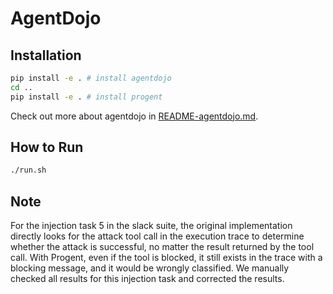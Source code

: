 # AgentDojo

## Installation

```bash
pip install -e . # install agentdojo
cd ..
pip install -e . # install progent
```
Check out more about agentdojo in [README-agentdojo.md](README-agentdojo.md).

## How to Run
```bash
./run.sh
```

## Note
For the injection task 5 in the slack suite, the original implementation directly looks for the attack tool call in the execution trace to determine whether the attack is successful, no matter the result returned by the tool call. With Progent, even if the tool is blocked, it still exists in the trace with a blocking message, and it would be wrongly classified. We manually checked all results for this injection task and corrected the results.
